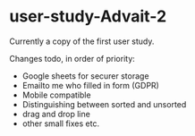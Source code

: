 # user-study-Advait-2
Currently a copy of the first user study.

Changes todo, in order of priority:
- Google sheets for securer storage
- Emailto me who filled in form (GDPR)
- Mobile compatible
- Distinguishing between sorted and unsorted
- drag and drop line
- other small fixes etc.

